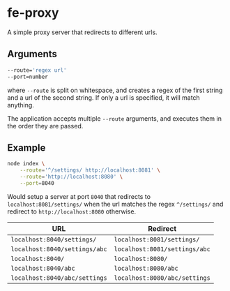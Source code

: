 # fe-proxy

A simple proxy server that redirects to different urls.

## Arguments

```bash
--route='regex url'
--port=number
```

where `--route` is split on whitespace, and creates a regex of the first string and a url of the second string. If only a url is specified, it will match anything.

The application accepts multiple `--route` arguments, and executes them in the order they are passed.

## Example

```bash
node index \
    --route='^/settings/ http://localhost:8081' \
    --route='http://localhost:8080' \
    --port=8040
```

Would setup a server at port `8040` that redirects to `localhost:8081/settings/` when the url matches the regex `^/settings/` and redirect to `http://localhost:8080` otherwise.

| URL | Redirect |
| --- | --- |
|`localhost:8040/settings/` | `localhost:8081/settings/` |
|`localhost:8040/settings/abc` | `localhost:8081/settings/abc` |
|`localhost:8040/` | `localhost:8080/` |
|`localhost:8040/abc` | `localhost:8080/abc` |
|`localhost:8040/abc/settings` | `localhost:8080/abc/settings` |
